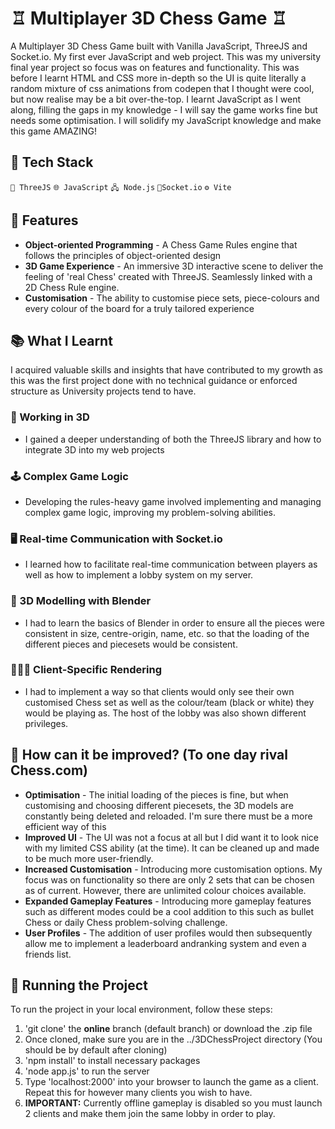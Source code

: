 ﻿# ♖ Multiplayer 3D Chess Game ♖
A Multiplayer 3D Chess Game built with Vanilla JavaScript, ThreeJS and Socket.io. My first ever JavaScript and web project. This was my university final year project so focus was on features and functionality. This was before I learnt HTML and CSS more in-depth so the UI is quite literally a random mixture of css animations from codepen that I thought were cool, but now realise may be a bit over-the-top. I learnt JavaScript as I went along, filling the gaps in my knowledge - I will say the game works fine but needs some optimisation. I will solidify my JavaScript knowledge and make this game AMAZING!

## 🚀 Tech Stack
`🧊 ThreeJS`
`🌐 JavaScript` 
`🖧 Node.js` 
`🔌Socket.io`
`⚙️ Vite`

## 🎯 Features 
- **Object-oriented Programming** - A Chess Game Rules engine that follows the principles of object-oriented design
- **3D Game Experience** - An immersive 3D interactive scene to deliver the feeling of 'real Chess' created with ThreeJS. Seamlessly linked with a 2D Chess Rule engine.
- **Customisation** - The ability to customise piece sets, piece-colours and every colour of the board for a truly tailored experience

## 📚 What I Learnt
I acquired valuable skills and insights that have contributed to my growth as this was the first project done with no technical guidance or enforced structure as University projects tend to have.
### **🕋 Working in 3D** 
- I gained a deeper understanding of both the ThreeJS library and how to integrate 3D into my web projects
### **🕹️ Complex Game Logic** 
- Developing the rules-heavy game involved implementing and managing complex game logic, improving my problem-solving abilities.
### **🖥 Real-time Communication with Socket.io** 
- I learned how to facilitate real-time communication between players as well as how to implement a lobby system on my server.
### **🎨 3D Modelling with Blender**
- I had to learn the basics of Blender in order to ensure all the pieces were consistent in size, centre-origin, name, etc. so that the loading of the different pieces and piecesets would be consistent.
### **🧑🏻‍💻 Client-Specific Rendering**
- I had to implement a way so that clients would only see their own customised Chess set as well as the colour/team (black or white) they would be playing as. The host of the lobby was also shown different privileges.
  
## 💭 How can it be improved? (To one day rival Chess.com)
- **Optimisation** - The initial loading of the pieces is fine, but when customising and choosing different piecesets, the 3D models are constantly being deleted and reloaded. I'm sure there must be a more efficient way of this
- **Improved UI** - The UI was not a focus at all but I did want it to look nice with my limited CSS ability (at the time). It can be cleaned up and made to be much more user-friendly.
- **Increased Customisation** - Introducing more customisation options. My focus was on functionality so there are only 2 sets that can be chosen as of current. However, there are unlimited colour choices available.
- **Expanded Gameplay Features** - Introducing more gameplay features such as different modes could be a cool addition to this such as bullet Chess or daily Chess problem-solving challenge.
- **User Profiles** - The addition of user profiles would then subsequently allow me to implement a leaderboard andranking system and even a friends list.


## 🚦 Running the Project 
To run the project in your local environment, follow these steps:

1. 'git clone' the **online** branch (default branch) or download the .zip file
2. Once cloned, make sure you are in the ../3DChessProject directory (You should be by default after cloning)
3. 'npm install' to install necessary packages
4. 'node app.js' to run the server
5. Type 'localhost:2000' into your browser to launch the game as a client. Repeat this for however many clients you wish to have.
6. **IMPORTANT:** Currently offline gameplay is disabled so you must launch 2 clients and make them join the same lobby in order to play.

